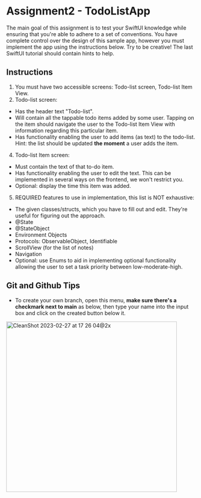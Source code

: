 # Assignment2 - TodoListApp

The main goal of this assignment is to test your SwiftUI knowledge while ensuring that you're able to adhere to a set of conventions. You have complete control over the design of this sample app, however you must implement the app using the instructions below. Try to be creative! The last SwiftUI tutorial should contain hints to help.

## Instructions

1. You must have two accessible screens: Todo-list screen, Todo-list Item View. 
2. Todo-list screen:
  - Has the header text "Todo-list".
  - Will contain all the tappable todo items added by some user. Tapping on the item should navigate the user to the Todo-list Item View with information regarding this particular item.
  - Has functionality enabling the user to add items (as text) to the todo-list. Hint: the list should be updated **the moment** a user adds the item.
4. Todo-list Item screen:
  - Must contain the text of that to-do item.
  - Has functionality enabling the user to edit the text. This can be implemented in several ways on the frontend, we won't restrict you.
  - Optional: display the time this item was added.
5. REQUIRED features to use in implementation, this list is NOT exhaustive:
  - The given classes/structs, which you have to fill out and edit. They're useful for figuring out the approach.
  - @State
  - @StateObject
  - Environment Objects
  - Protocols: ObservableObject, Identifiable
  - ScrollView (for the list of notes) 
  - Navigation
  - Optional: use Enums to aid in implementing optional functionality allowing the user to set a task priority between low-moderate-high.

## Git and Github Tips

- To create your own branch, open this menu, **make sure there's a checkmark next to main** as below, then type your name into the input box and click on the created button below it.
<img width="453" alt="CleanShot 2023-02-27 at 17 26 04@2x" src="https://user-images.githubusercontent.com/67667005/221700294-ed5094cf-9ae1-4e43-9582-808746920d63.png">
